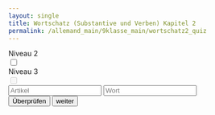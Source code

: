 ```yaml
---
layout: single
title: Wortschatz (Substantive und Verben) Kapitel 2
permalink: /allemand_main/9klasse_main/wortschatz2_quiz
---
```


<head>
  <meta charset="UTF-8">
  <meta name="viewport" content="width=device-width, initial-scale=1.0">
  <link rel="stylesheet" href="{{ site.baseurl }}/assets/css/style_flashcards_levels_quiz.css">
  <link rel="stylesheet" href="https://cdnjs.cloudflare.com/ajax/libs/font-awesome/4.7.0/css/font-awesome.min.css">
</head>

<div class="container">
  <div class="switch-container">
    <div>
      <div class="switch-label">Niveau 2</div>
      <label class="switch">
        <input type="checkbox" id="level-2-toggle">
        <span class="slider round"></span>
      </label>
    </div>
    <div>
      <div class="switch-label">Niveau 3</div>
      <label class="switch">
        <input type="checkbox" id="level-3-toggle" disabled>
        <span class="slider round"></span>
      </label>
    </div>
  </div>
  <div class="flashcard-container">
    <div class="flashcard">
      <div class="front" id="front-side">
        <div class="french-word" id="french-word"></div>
        <div class="input-container">
          <input type="text" id="input-article" placeholder="Artikel" class="input-field1">
          <input type="text" id="input-word" placeholder="Wort" class="input-field2">
        </div>
        <div class="results">
          <div id="result-article" class="result-text1"></div>
          <div id="result-word" class="result-text2"></div>
        </div>
      </div>
    </div>
  </div>
  <div class="button-container">
    <button id="check-button" onclick="checkAnswer()">Überprüfen</button>
    <button id="next-button" onclick="updateFlashcard()">weiter</button>
  </div>
</div>

<script>
// Define the flashcard data variable and field names
const flashcardData = {{ site.data.w9.wortschatz_9_2 | jsonify }};
const varFront = 'fr';
const varBack = 'de';
const varArtikel = 'artikel_de';
const varPlural = 'plural_de_end';

let currentMemberIndex = Math.floor(Math.random() * flashcardData.length);
let selectedLevels = [1]; // By default, only level 1 is selected

// Initialize the flashcard with the first member's data
function initializeFlashcard() {
  updateFlashcard();
}

function updateFlashcard() {
  const filteredData = flashcardData.filter(item => selectedLevels.includes(parseInt(item.level)));
  if (filteredData.length === 0) {
    document.getElementById('french-word').innerText = 'No data available for selected level(s).';
    document.getElementById('input-article').disabled = true;
    document.getElementById('input-word').disabled = true;
    return;
  }
  document.getElementById('input-article').disabled = false;
  document.getElementById('input-word').disabled = false;

  currentMemberIndex = getRandomMemberIndex(filteredData); // Update currentMemberIndex with a new random index from filtered data
  const member = filteredData[currentMemberIndex]; // Get the member with the updated index
  document.getElementById('french-word').innerText = member[varFront];
  clearResults();
}

function checkAnswer() {
  const filteredData = flashcardData.filter(item => selectedLevels.includes(parseInt(item.level)));
  const member = filteredData[currentMemberIndex]; // Get the current member based on currentMemberIndex
  const inputArticle = document.getElementById('input-article').value.trim();
  const inputWord = document.getElementById('input-word').value.trim();

  const resultArticle = document.getElementById('result-article');
  const resultWord = document.getElementById('result-word');

  if (inputArticle.toLowerCase() === member[varArtikel].toLowerCase()) {
    resultArticle.style.color = 'green';
    resultArticle.innerHTML = `<i class="fa fa-check-circle" style="color: green;"></i> ${inputArticle}`;
  } else {
    resultArticle.style.color = 'red';
    resultArticle.innerHTML = `<i class="fa fa-times-circle" style="color:red;"></i> <s>${inputArticle}</s> <span style="color: #007BFF;">${member[varArtikel]}</span>`;
  }

  if (inputWord === member[varBack]) {
    resultWord.style.color = 'green';
    resultWord.innerHTML = `<i class="fa fa-check-circle" style="color:green;"></i> ${inputWord}`;
  } else {
    resultWord.style.color = 'red';
    resultWord.innerHTML = `<i class="fa fa-times-circle" style="color:red;"></i> <s>${inputWord}</s> <span style="color: #007BFF;">${member[varBack]}</span>`;
  }
}

// Function to get the next member index
function getRandomMemberIndex(filteredData) {
  let randomIndex;
  do {
    randomIndex = Math.floor(Math.random() * filteredData.length);
  } while (randomIndex === currentMemberIndex);
  return randomIndex;
}

function clearResults() {
  document.getElementById('input-article').value = '';
  document.getElementById('input-word').value = '';
  document.getElementById('result-article').innerText = '';
  document.getElementById('result-word').innerText = '';
}

// Function to toggle levels based on slider state
const level2Toggle = document.getElementById('level-2-toggle');
const level3Toggle = document.getElementById('level-3-toggle');

level2Toggle.addEventListener('change', function() {
  if (this.checked) {
    if (!selectedLevels.includes(2)) {
      selectedLevels.push(2);
    }
    level3Toggle.disabled = false;
  } else {
    selectedLevels = selectedLevels.filter(level => level !== 2 && level !== 3);
    level3Toggle.checked = false;
    level3Toggle.disabled = true;
  }
  updateFlashcard();
});

level3Toggle.addEventListener('change', function() {
  if (this.checked) {
    if (!selectedLevels.includes(3)) {
      selectedLevels.push(3);
    }
  } else {
    selectedLevels = selectedLevels.filter(level => level !== 3);
  }
  updateFlashcard();
});

// Initialize the flashcard when the page loads
document.addEventListener('DOMContentLoaded', initializeFlashcard);
</script>
